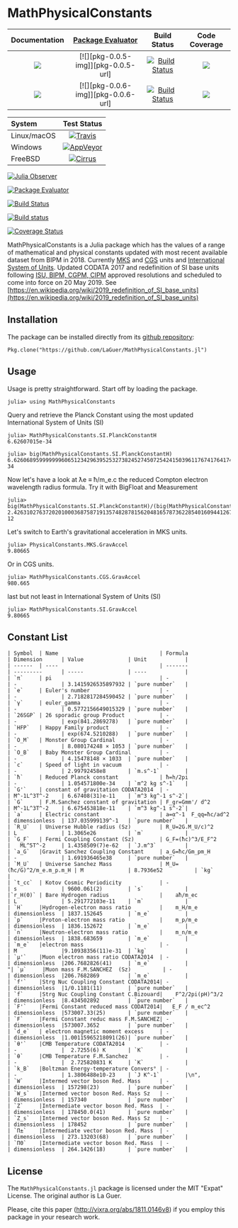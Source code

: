 # MathPhysicalConstants

| **Documentation**                       | [**Package Evaluator**][pkgeval-link] | **Build Status**                          | **Code Coverage**               |
|:---------------------------------------:|:-------------------------------------:|:-----------------------------------------:|:-------------------------------:|
| [![][docs-stable-img]][docs-stable-url] | [![][pkg-0.0.5-img]][pkg-0.0.5-url]       | [![Build Status][travis-img]][travis-url] | [![][coveral-img]][coveral-url] |
| [![][docs-latest-img]][docs-latest-url] | [![][pkg-0.0.6-img]][pkg-0.0.6-url]       | [![Build Status][appvey-img]][appvey-url] | [![][codecov-img]][codecov-url] |

| System | Test Status |
| :----- | :---------: |
| Linux/macOS | [![Travis](https://travis-ci.org/LaGuer/MathPhysicalConstants.jl.svg?branch=master)](https://travis-ci.org/LaGuer/MathPhysicalConstants.jl) |
| Windows | [![AppVeyor](https://ci.appveyor.com/api/projects/status/h2223a8hus4hxam3/branch/master?svg=true)](https://ci.appveyor.com/project/LaGuer/MathPhysicalConstants-jl/branch/master) |
| FreeBSD | [![Cirrus](https://api.cirrus-ci.com/github/LaGuer/MathPhysicalConstants.jl.svg)](https://cirrus-ci.com/github/LaGuer/MathPhysicalConstants.jl) |


[![Julia Observer](https://juliaobserver.com/packages/MathPhysicalConstants)](https://juliaobserver.com/packages/MathPhysicalConstants)

[![Package Evaluator](http://pkg.julialang.org/badges/MathPhysicalConstants_0.6.svg)](http://pkg.julialang.org/detail/MathPhysicalConstants)

[![Build Status](https://api.travis-ci.org/LaGuer/MathPhysicalConstants.jl.svg)](https://travis-ci.org/LaGuer/MathPhysicalConstants.jl)

[![Build status](https://ci.appveyor.com/api/projects/status/h2223a8hus4hxam3/branch/master?svg=true)](https://ci.appveyor.com/project/LaGuer/MathPhysicalConstants-jl/branch/master)

[![Coverage Status](https://coveralls.io/repos/github/LaGuer/MathPhysicalConstants.jl/badge.svg)](https://coveralls.io/github/LaGuer/MathPhysicalConstants.jl)


MathPhysicalConstants is a Julia package which has the values of a range of mathematical and physical constants updated with most recent available dataset from BIPM in 2018. Currently [MKS](https://en.wikipedia.org/wiki/MKS_system_of_units) and [CGS](https://en.wikipedia.org/wiki/Centimetre%E2%80%93gram%E2%80%93second_system_of_units) units and [International System of Units](https://en.wikipedia.org/wiki/International_System_of_Units). Updated CODATA 2017 and redefinition of SI base units following [ISU, BIPM, CGPM, CIPM](https://www1.bipm.org/utils/common/pdf/CGPM-2018/26th-CGPM-Resolutions.pdf) approved resolutions and scheduled to come into force on 20 May 2019.
See [https://en.wikipedia.org/wiki/2019_redefinition_of_SI_base_units](https://en.wikipedia.org/wiki/2019_redefinition_of_SI_base_units)

## Installation

The package can be installed directly from its [github repository](https://github.com/LaGuer/MathPhysicalConstants.jl):

    Pkg.clone("https://github.com/LaGuer/MathPhysicalConstants.jl")

## Usage

Usage is pretty straightforward. Start off by loading the package.

    julia> using MathPhysicalConstants
    
Query and retrieve the Planck Constant using the most updated International System of Units (SI)    
    
    julia> MathPhysicalConstants.SI.PlanckConstantH
    6.62607015e-34
    
    julia> big(MathPhysicalConstants.SI.PlanckConstantH)
    6.62606895999999960651234296395253273824527450725424150396117674176417443843193e-34
    
Now let's have a look at ƛe ≡ ħ/m_e.c the reduced Compton electron wavelength radius formula. Try it with BigFloat and Measurement
    
    julia> big(MathPhysicalConstants.SI.PlanckConstantH)/(big(MathPhysicalConstants.SI.MassElectron)*big(MathPhysicalConstants.SI.SpeedOfLight))
    2.42631027637202010003687587191357482878156204816578736228540160944126721996979e-12

Let's switch to Earth's gravitational acceleration in MKS units.

    julia> PhysicalConstants.MKS.GravAccel
    9.80665

Or in CGS units.

    julia> MathPhysicalConstants.CGS.GravAccel
    980.665
    
last but not least in International System of Units (SI)
    
    julia> MathPhysicalConstants.SI.GravAccel
    9.80665
    
Constant List
-------------

    | Symbol  | Name                                | Formula                  | Dimension      | Value              | Unit            |
    | ------  | ----                                | -------                  | ---------      | -----              | ----            |
    | `π`     | pi                                  | -                        | -              | 3.1415926535897932 | `pure number`   |
    | `e`     | Euler's number                      | -                        | -              | 2.7182817284590452 | `pure number`   |
    | `γ`     | euler_gamma                         | -                        | -              | 0.5772156649015329 | `pure number`   |
    | `26SGP` | 26 sporadic group Product           | -                        | -              | exp(841.2869278)   | `pure number`   |
    | `HFP`   | Happy Family product                | -                        | -              | exp(674.5210288)   | `pure number`   |
    | `O_M`   | Monster Group Cardinal              | -                        | -              | 8.080174248 × 1053 | `pure number`   |
    | `O_B`   | Baby Monster Group Cardinal         | -                        | -              | 4.15478148 × 1033  | `pure number`   |
    | `c`     | Speed of light in vacuum            | -                        | -              | 2.99792458e8       | `m.s^-1`        |
    | `ħ`     | Reduced Planck constant             | ħ=h/2pi                  | -              | 1.054571800e-34    | `m^2 kg s^-1`   |
    | `G'`    | constant of gravitation CODATA2014  | -                        | M^-1L^3T^-2    | 6.67408(31)e-11    | `m^3 kg^-1 s^-2`|
    | `G`     | F.M.Sanchez constant of gravitation | F_gr=Gmm'/ d^2           | M^-1L^3T^-2    | 6.675453818e-11    | `m^3 kg^-1 s^-2`|
    | `a`     | Electric constant                   | a=α^-1  F_qq=ħc/ad^2     | dimensionless  | 137.035999139^-1   | `pure number`   |
    | `R_U`   | Universe Hubble radius (Sz)         | R_U=2G.M_U/c)^2          | L              | 1.3065e26          | `m`             |
    | `G_F`   | Fermi Coupling Constant (Sz)        | G_F=(ħc)^3/E_F^2         |   ML^5T^-2     | 1.4358509(7)e-62   | `J.m^3`         |
    | `a_G`   |Gravit Sanchez Coupling Constant     | a_G=ħc/Gm_pm_H           | -              | 1.691936465e38     | `pure number`   |
    | `M_U`   | Universe Sanchez Mass               | M_U=(ħc/G)^2/m_e.m_p.m_H | M              | 8.7936e52          | `kg`            |
    | `t_cc`  | Kotov Cosmic Periodicity            | -                        | s              | 9600.061(2)        | `s`             |
    |`r_H(0)` | Bare Hydrogen radius                |    aħ/m_ec               | L              | 5.291772103e-11    | `m`             |
    | `H`     |Hydrogen-electron mass ratio         |    m_H/m_e               | dimensionless  | 1837.152645        | `m_e`           |
    | `p`     |Proton-electron mass ratio           |    m_p/m_e               | dimensionless  | 1836.152672        | `m_e`           |
    | `n`     |Neutron-electron mass ratio          |    m_n/m_e               | dimensionless  | 1838.683659        | `m_e`           |
    | `m_e`   |electron mass                        | -                        | M              |9.10938356(11)e-31  | `kg`            |
    | `μ'`    |Muon electron mass ratio CODATA2014  | -                        | dimensionless  |206.7682826(41)     | `m_e`           |
    "| `μ`     |Muon mass F.M.SANCHEZ  (Sz)          | -                        | dimensionless  |206.7682869         | `m_e`           |
    | `f'`    |Strg Nuc Coupling Constant CODATA2014| -                        | dimensionless  |1/0.1181(11)        | `pure number`   |
    | `f`     |Strg Nuc Coupling Constant C.Bizouard|    F^2/2pi(pH)^3/2       | dimensionless  |8.434502892         | `pure number`   |
    | `F'`    |Fermi Constant reduced mass CODAT2014|   E_F / m_ec^2           | dimensionless  |573007.33(25)       | `pure number`   |
    | `F`     |Fermi Constant reduc mass F.M.SANCHEZ| -                        | dimensionless  |573007.3652         | `pure number`   |
    | `d_e`   | electron magnetic moment excess     | -                        | dimensionless  |1.00115965218091(26)| `pure number`   |
    | `θ'`    |CMB Temperature CODATA2014           | -                        | -              |  2.7255(6) K       | `K`             |
    | `θ`     |CMB Temperature F.M.Sanchez          | -                        | -              |  2.725820831 K     | `K`             |
    | `k_B`   |Boltzman Energy-temperature Convers° | -                        | -              | 1.3806488e10-23    | `J K^-1`        |\n",
    | `W`     |Intermed vector boson Red. Mass      | -                        | dimensionless  | 157298(23)         | `pure number`   |
    | `W_s`   |Intermed vector boson Red. Mass Sz   | -                        | dimensionless  | 157340             | `pure number`   |
    | `Z`     |Intermediate vector boson Red. Mass  | -                        | dimensionless  | 178450.0(41)       | `pure number`   |
    | `Z_s`   |Intermed vector boson Red. Mass Sz   | -                        | dimensionless  | 178452             | `pure number`   |
    | `Π±`    |Intermediate vector boson Red. Mass  | -                        | dimensionless  | 273.13203(68)      | `pure number`   |
    | `Π0`    |Intermediate vector boson Red. Mass  | -                        | dimensionless  | 264.1426(18)       | `pure number`   |


License
-------

The `MathPhysicalConstants.jl` package is licensed under the MIT "Expat" License.  The
original author is La Guer.

Please, cite this paper (http://vixra.org/abs/1811.0146v8) if you
employ this package in your research work.


[docs-latest-img]: https://img.shields.io/badge/docs-latest-blue.svg
[docs-latest-url]: https://LaGuer.github.io/MathPhysicalConstants.jl/latest/

[docs-stable-img]: https://img.shields.io/badge/docs-stable-blue.svg
[docs-stable-url]: https://LaGuer.github.io/MathPhysicalConstants.jl/stable/

[pkgeval-link]: http://pkg.julialang.org/?pkg=MathPhysicalConstants

[pkg-0.5-img]: http://pkg.julialang.org/badges/MathPhysicalConstants.0.5.svg
[pkg-0.5-url]: http://pkg.julialang.org/detail/MathPhysicalConstants.html
[pkg-0.6-img]: http://pkg.julialang.org/badges/MathPhysicalConstants.0.6.svg
[pkg-0.6-url]: http://pkg.julialang.org/detail/MathPhysicalConstants.html

[travis-img]: https://travis-ci.org/LaGuer/MathPhysicalConstants.jl.svg?branch=master
[travis-url]: https://travis-ci.org/LaGuer/MathPhysicalConstants.jl

[appvey-img]: https://ci.appveyor.com/api/projects/status/u8mg5dlhyb1vjcpe?svg=true
[appvey-url]: https://ci.appveyor.com/project/LaGuer/mathphysicalconstants-jl

[coveral-img]: https://coveralls.io/repos/github/LaGuer/MathPhysicalConstants.jl/badge.svg?branch=master
[coveral-url]: https://coveralls.io/github/LaGuer/MathPhysicalConstants.jl?branch=master

[codecov-img]: https://codecov.io/gh/LaGuer/MathPhysicalConstants.jl/branch/master/graph/badge.svg
[codecov-url]: https://codecov.io/gh/LaGuer/MathPhysicalConstants.jl
